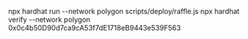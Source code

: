 npx hardhat run --network polygon scripts/deploy/raffle.js
npx hardhat verify --network polygon 0x0c4b50D90d7ca9cA53f7dE1718eB9443e539F563
